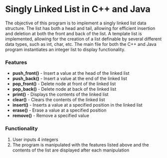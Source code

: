 # Singly Linked List in C++ and Java

The objective of this program is to implement a singly linked list data structure. The list has both a head and tail, allowing for efficient insertion and deletion at both the front and back of the list. A template list is implemented, allowing for the creation of a list definable by several different data types, such as int, char, etc. The main file for both the C++ and Java program instantiates an integer list to display functionality.   

### Features
* **push_front()** - Insert a value at the head of the linked list
* **push_back()** - Insert a value at the end of the linked list
* **pop_front()** - Delete node at front of the linked list
* **pop_back()** - Delete node at back of the linked list
* **print()** - Displays the contents of the linked list
* **clear()** - Clears the contents of the linked list
* **insert()** - Inserts a value at a specified position in the linked list
* **erase()** - Erase a value at a specified position
* **remove()** - Remove a specified value

### Functionality
1. User inputs 4 integers
2. The program is manipulated with the features listed above and the contents of the list are displayed after each manipulation
